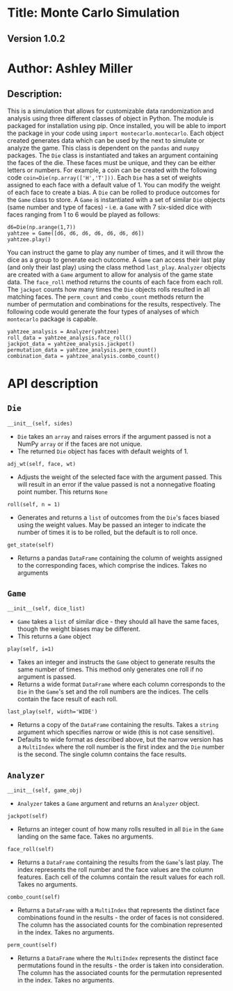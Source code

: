 # Title: Monte Carlo Simulation
## Version 1.0.2
# Author: Ashley Miller

## Description:
This is a simulation that allows for customizable data randomization and 
analysis using three different classes of object in Python. The module 
is packaged for installation using pip. Once installed, you will be able 
to import the package in your code using `import montecarlo.montecarlo`. 
Each object created generates data which can be used by the next to simulate
or analyze the game. This class is dependent on the `pandas` and `numpy`
packages. The `Die` class is instantiated and takes an argument containing 
the faces of the die. These faces must be unique, and they can be either 
letters or numbers. For example, a coin can be created with the
following code `coin=Die(np.array(['H','T']))`. Each `Die` has a set 
of weights assigned to each face with a default value of 1. You can modify
the weight of each face to create a bias. A `Die` can be rolled to produce 
outcomes for the `Game` class to store. A `Game` is instantiated with a set
of similar `Die` objects (same number and type of faces) - i.e. a `Game` with 
7 six-sided dice with faces ranging from 1 to 6 would be played as follows:

```{python}
d6=Die(np.arange(1,7))
yahtzee = Game([d6, d6, d6, d6, d6, d6, d6])
yahtzee.play()
```
You can instruct the game to play any number of times, and it will throw
the dice as a group to generate each outcome. A `Game` can access their
last play (and only their last play) using the class method `last_play`.
`Analyzer` objects are created with a `Game` argument to allow for analysis
of the game state data. The `face_roll` method returns the counts of each
face from each roll. The `jackpot` counts how many times the `Die` objects
rolls resulted in all matching faces. The `perm_count` and `combo_count` 
methods return the number of permutation and combinations for the results,
respectively. The following code would generate the four types of analyses
of which `montecarlo` package is capable.

```{python}
yahtzee_analysis = Analyzer(yahtzee)
roll_data = yahtzee_analysis.face_roll()
jackpot_data = yahtzee_analysis.jackpot()
permutation_data = yahtzee_analysis.perm_count()
combination_data = yahtzee_analysis.combo_count()
```

# API description
## `Die`
`__init__(self, sides)`
- `Die` takes an `array` and raises errors if the argument passed is
not a NumPy `array` or if the faces are not unique.
- The returned `Die` object has faces with default weights of 1.

`adj_wt(self, face, wt)`
- Adjusts the weight of the selected face with the argument
passed. This will result in an error if the value passed is not a
nonnegative floating point number. This returns `None`

`roll(self, n = 1)`
- Generates and returns a `list` of outcomes from the `Die`'s
faces biased using the weight values. May be passed an integer
to indicate the number of times it is to be rolled, but the
default is to roll once.

`get_state(self)`
- Returns a pandas `DataFrame` containing the column of weights assigned to
the corresponding faces, which comprise the indices. Takes no arguments

## `Game`
`__init__(self, dice_list)`
- `Game` takes a `list` of similar dice - they should all have the same
faces, though the weight biases may be different.
- This returns a `Game` object

`play(self, i=1)`
- Takes an integer and instructs the `Game` object to generate results
the same number of times. This method only generates one roll if no
argument is passed.
- Returns a wide format `DataFrame` where each column corresponds to
the `Die` in the `Game`'s set and the roll numbers are the indices.
The cells contain the face result of each roll.

`last_play(self, width='WIDE')`
- Returns a copy of the `DataFrame` containing the results. Takes a `string`
argument which specifies narrow or wide (this is not case sensitive).
- Defaults to wide format as described above, but the narrow
version has a `MultiIndex` where the roll number is the first index
and the `Die` number is the second. The single column contains
the face results.

## `Analyzer`
`__init__(self, game_obj)`
- `Analyzer` takes a `Game` argument and returns an `Analyzer` object.

`jackpot(self)`
- Returns an integer count of how many rolls resulted in all `Die` in
the `Game` landing on the same face. Takes no arguments.

`face_roll(self)`
- Returns a `DataFrame` containing the results from the `Game`'s last play.
The index represents the roll number and the face values are the column
features. Each cell of the columns contain the result values for each roll.
Takes no arguments.

`combo_count(self)`
- Returns a `DataFrame` with a `MultiIndex` that represents the distinct face
combinations found in the results - the order of faces is not considered.
The column has the associated counts for the combination represented in the
index. Takes no arguments.

`perm_count(self)`
- Returns a `DataFrame` where the `MultiIndex` represents the distinct face
permutations found in the results - the order is taken into consideration.
The column has the associated counts for the permutation represented in the
index. Takes no arguments.
